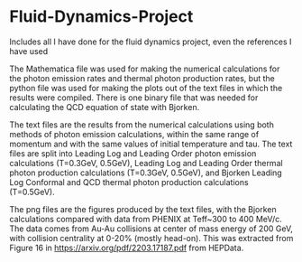 # Fluid-Dynamics-Project
Includes all I have done for the fluid dynamics project, even the references I have used

The Mathematica file was used for making the numerical calculations for the photon emission rates and thermal photon production rates, but the python file was used for making the plots out of the text files in which the results were compiled. There is one binary file that was needed for calculating the QCD equation of state with Bjorken.

The text files are the results from the numerical calculations using both methods of photon emission calculations, within the same range of momentum and with the same values of initial temperature and tau. The text files are split into Leading Log and Leading Order photon emission calculations (T=0.3GeV, 0.5GeV), Leading Log and Leading Order thermal photon production calculations (T=0.3GeV, 0.5GeV), and Bjorken Leading Log Conformal and QCD thermal photon production calculations (T=0.5GeV). 

The png files are the figures produced by the text files, with the Bjorken calculations compared with data from PHENIX at Teff~300 to 400 MeV/c. The data comes from Au-Au collisions at center of mass energy of 200 GeV, with collision centrality at 0-20% (mostly head-on). This was extracted from Figure 16 in https://arxiv.org/pdf/2203.17187.pdf from HEPData. 



